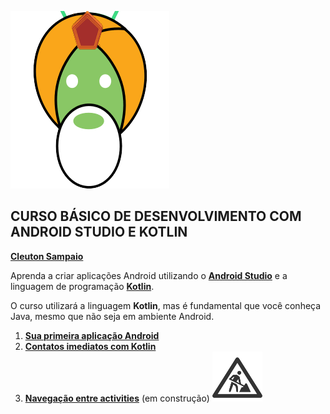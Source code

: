 ![](../images/androidapps.guru.logo.png)

## CURSO BÁSICO DE DESENVOLVIMENTO COM ANDROID STUDIO E KOTLIN

[**Cleuton Sampaio**](https://github.com/cleuton)

Aprenda a criar aplicações Android utilizando o [**Android Studio**](https://developer.android.com/studio/) e a linguagem de programação [**Kotlin**](https://kotlinlang.org/).

O curso utilizará a linguagem **Kotlin**, mas é fundamental que você conheça Java, mesmo que não seja em ambiente Android. 

1. [**Sua primeira aplicação Android**](./licao1)
2. [**Contatos imediatos com Kotlin**](./licao2) 
3. [**Navegação entre activities**](./licao3) (em construção) ![](../images/construcao.png)